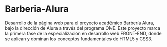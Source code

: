 # Barberia-Alura
Desarrollo de la página web para el proyecto académico Barbería Alura, bajo la dirección de Alura a través del programa ONE. Este proyecto marca la primera fase de la especialización en desarrollo web FRONT-END, donde se aplican y dominan los conceptos fundamentales de HTML5 y CSS3.
